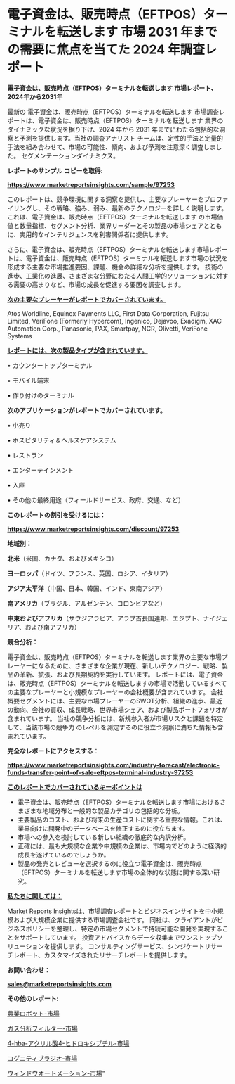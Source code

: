 # 電子資金は、販売時点（EFTPOS）ターミナルを転送します 市場 2031 年までの需要に焦点を当てた 2024 年調査レポート

<strong>電子資金は、販売時点（EFTPOS）ターミナルを転送します 市場レポート、2024年から2031年</strong>

最新の 電子資金は、販売時点（EFTPOS）ターミナルを転送します 市場調査レポートは、電子資金は、販売時点（EFTPOS）ターミナルを転送します 業界のダイナミックな状況を掘り下げ、2024 年から 2031 年までにわたる包括的な洞察と予測を提供します。当社の調査アナリスト チームは、定性的手法と定量的手法を組み合わせて、市場の可能性、傾向、および予測を注意深く調査しました。 セグメンテーションダイナミクス。



<strong>レポートのサンプル コピーを取得:</strong> <a href=https://www.marketreportsinsights.com/sample/97253>

<strong><u>https://www.marketreportsinsights.com/sample/97253</u></strong></a>

このレポートは、競争環境に関する洞察を提供し、主要なプレーヤーをプロファイリングし、その戦略、強み、弱み、最新のテクノロジーを詳しく説明します。 これは、電子資金は、販売時点（EFTPOS）ターミナルを転送します の市場価値と数量指標、セグメント分析、業界リーダーとその製品の市場シェアとともに、実用的なインテリジェンスを利害関係者に提供します。

さらに、電子資金は、販売時点（EFTPOS）ターミナルを転送します市場レポートは、電子資金は、販売時点（EFTPOS）ターミナルを転送します市場の状況を形成する主要な市場推進要因、課題、機会の詳細な分析を提供します。 技術の進歩、工業化の進展、さまざまな分野にわたる人間工学的ソリューションに対する需要の高まりなど、市場の成長を促進する要因を調査します。



<strong><u>次の主要なプレーヤーがレポートでカバーされています。</u></strong>

Atos Worldline, Equinox Payments LLC, First Data Corporation, Fujitsu Limited, VeriFone (Formerly Hypercom), Ingenico, Dejavoo, Exadigm, XAC Automation Corp., Panasonic, PAX, Smartpay, NCR, Olivetti, VeriFone Systems



<strong><u><b>レポートには、次の製品タイプが含まれています。</b></u></strong>

• カウンタートップターミナル

• モバイル端末

• 作り付けのターミナル



<strong><b>次のアプリケーションがレポートでカバーされています。</b></strong>

• 小売り

• ホスピタリティ＆ヘルスケアシステム

• レストラン

• エンターテインメント

• 入庫

• その他の最終用途（フィールドサービス、政府、交通、など）



<strong><b>このレポートの割引を受けるには：</b></strong><a href=https://www.marketreportsinsights.com/discount/97253>

<strong><u>https://www.marketreportsinsights.com/discount/97253</u></strong></a>



<strong>地域別：</strong>



<strong>北米</strong>（米国、カナダ、およびメキシコ）



<strong>ヨーロッパ</strong>（ドイツ、フランス、英国、ロシア、イタリア）



<strong>アジア太平洋</strong>（中国、日本、韓国、インド、東南アジア）



<strong>南アメリカ</strong>（ブラジル、アルゼンチン、コロンビアなど）



<strong>中東およびアフリカ</strong>（サウジアラビア、アラブ首長国連邦、エジプト、ナイジェリア、および南アフリカ）



<strong>競合分析：</strong>

電子資金は、販売時点（EFTPOS）ターミナルを転送します業界の主要な市場プレーヤーになるために、さまざまな企業が現在、新しいテクノロジー、戦略、製品の革新、拡張、および長期契約を実行しています。 レポートには、電子資金は、販売時点（EFTPOS）ターミナルを転送しますの市場で活動しているすべての主要なプレーヤーと小規模なプレーヤーの会社概要が含まれています。 会社概要セグメントには、主要な市場プレーヤーのSWOT分析、組織の進歩、最近の動向、会社の買収、成長戦略、世界市場シェア、および製品ポートフォリオが含まれています。 当社の競争分析には、新規参入者が市場リスクと課題を特定して、当該市場の競争力 のレベルを測定するのに役立つ洞察に満ちた情報も含まれています。



<strong>完全なレポートにアクセスする</strong>：

<a href=https://www.marketreportsinsights.com/industry-forecast/electronic-funds-transfer-point-of-sale-eftpos-terminal-industry-97253>

<strong><u>https://www.marketreportsinsights.com/industry-forecast/electronic-funds-transfer-point-of-sale-eftpos-terminal-industry-97253</u></strong></a>



<strong><u><b>このレポートでカバーされているキーポイントは</b></u></strong>
<ul>
  <li>電子資金は、販売時点（EFTPOS）ターミナルを転送します市場におけるさまざまな地域分布と一般的な製品カテゴリの包括的な分析。</li>
  <li>主要製品のコスト、および将来の生産コストに関する重要な情報。これは、業界向けに開発中のデータベースを修正するのに役立ちます。</li>
  <li>市場への参入を検討している新しい組織の徹底的な内訳分析。</li>
  <li>正確には、最も大規模な企業や中規模の企業は、市場内でどのように経済的成長を遂げているのでしょうか。</li>
  <li>製品の発売とレビューを選択するのに役立つ電子資金は、販売時点（EFTPOS）ターミナルを転送します市場の全体的な状態に関する深い研究。</li>
</ul>


<strong><u><b>私たちに関しては：</b></u></strong>

Market Reports Insightsは、市場調査レポートとビジネスインサイトを中小規模および大規模企業に提供する市場調査会社です。 同社は、クライアントがビジネスポリシーを整理し、特定の市場セグメントで持続可能な開発を実現することをサポートしています。 投資アドバイスからデータ収集までワンストップソリューションを提供します。 コンサルティングサービス、シンジケートリサーチレポート、カスタマイズされたリサーチレポートを提供します。



<strong><b>お問い合わせ</b></strong>：

<a href=mailto:sales@marketreportsinsights.com>

<strong><u>sales@marketreportsinsights.com</u></strong></a>



<strong>その他のレポート:</strong>

<a href=https://www.linkedin.com/pulse/農業ロボット-市場-2023-swot-分析と成長率-2030-trend-tracking-toolbox-24-analysis-ttixf/>農業ロボット-市場</a>

<a href=https://www.linkedin.com/pulse/ガス分析フィルター-市場-2023-総利益と主要ベンダー-2030-analytics-achievers-24-analysis-i75vf/>ガス分析フィルター-市場</a>

<a href=https://www.linkedin.com/pulse/4-hba-アクリル酸4-ヒドロキシブチル-市場-2023-swot-分析と成長率-2030-pr-news-hub-hqfjc/>4-hba-アクリル酸4-ヒドロキシブチル-市場</a>

<a href=https://www.linkedin.com/pulse/コグニティブラジオ-市場-2023-新興市場-将来の動向と市場需要-2030-ectff/>コグニティブラジオ-市場</a>

<a href=https://www.linkedin.com/pulse/ウィンドウオートメーション-市場-2023-新興市場-将来の動向と市場需要-2030-pr-news-hub-p8baf/>ウィンドウオートメーション-市場</a>"
